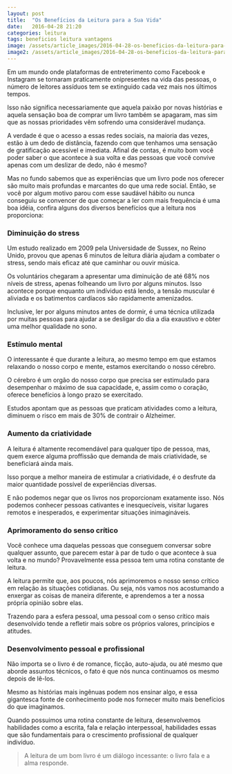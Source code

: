 ```yaml
---
layout: post
title:  "Os Benefícios da Leitura para a Sua Vida"
date:   2016-04-28 21:20
categories: leitura
tags: beneficios leitura vantagens
image: /assets/article_images/2016-04-28-os-beneficios-da-leitura-para-a-sua-vida/girls-reading.jpg
image2: /assets/article_images/2016-04-28-os-beneficios-da-leitura-para-a-sua-vida/girls-reading2.jpg
---
```


Em um mundo onde plataformas de entreterimento como Facebook e Instagram se tornaram praticamente onipresentes na vida das pessoas, 
o número de leitores assíduos tem se extinguido cada vez mais nos últimos tempos.

Isso não significa necessariamente que aquela paixão por novas histórias e aquela sensação boa de comprar um livro também
se apagaram, mas sim que as nossas prioridades vêm sofrendo uma considerável mudança.

A verdade é que o acesso a essas redes sociais, na maioria das vezes,
estão à um dedo de distância, fazendo com que tenhamos uma sensação de gratificação acessível e imediata. Afinal de contas, 
é muito bom você poder saber o que acontece à sua volta e das pessoas que você convive apenas com um deslizar de dedo, não é mesmo?

Mas no fundo sabemos que as experiências que um livro pode nos oferecer são muito mais profundas e marcantes do que uma rede social. 
Então, se você por algum motivo parou com esse saudável hábito ou nunca conseguiu se convencer de que começar a ler com mais frequência
é uma boa idéia, confira alguns dos diversos benefícios que a leitura nos proporciona:

### Diminuição do stress
Um estudo realizado em 2009 pela Universidade de Sussex, no Reino Unido, provou que apenas 6 minutos de leitura diária ajudam a combater o stress,
sendo mais eficaz até que caminhar ou ouvir música. 

Os voluntários chegaram a apresentar uma diminuição de até 68% nos níveis de stress, apenas folheando um livro por alguns minutos. 
Isso acontece porque enquanto um indíviduo está lendo, a tensão muscular é aliviada e os batimentos cardíacos são rapidamente amenizados.

Inclusive, ler por alguns minutos antes de dormir, é uma técnica utilizada por muitas pessoas para ajudar a se desligar do dia a dia exaustivo
e obter uma melhor qualidade no sono.

### Estímulo mental
O interessante é que durante a leitura, ao mesmo tempo em que estamos relaxando o nosso corpo e mente, estamos exercitando o nosso cérebro.

O cérebro é um orgão do nosso corpo que precisa ser estimulado para desempenhar o máximo de sua capacidade, e, assim como o coração, oferece benefícios à longo prazo se exercitado.

Estudos apontam que as pessoas que praticam atividades como a leitura, diminuem o risco em mais de 30% de contrair o Alzheimer.

### Aumento da criatividade
A leitura é altamente recomendável para qualquer tipo de pessoa, mas, quem exerce alguma proffissão que demanda de mais criatividade, se beneficiará ainda mais.

Isso porque a melhor maneira de estimular a criatividade, é o desfrute da maior quantidade possível de experiências diversas.

E não podemos negar que os livros nos proporcionam exatamente isso. Nós podemos conhecer pessoas cativantes e inesquecíveis, visitar lugares remotos e inesperados, e experimentar situações inimagináveis.

### Aprimoramento do senso crítico
Você conhece uma daquelas pessoas que conseguem conversar sobre qualquer assunto, que parecem estar à par de tudo o que acontece à sua volta e no mundo? Provavelmente essa pessoa tem uma rotina constante de leitura.

A leitura permite que, aos poucos, nós aprimoremos o nosso senso crítico em relação às situações cotidianas. Ou seja, nós vamos nos acostumando a enxergar as coisas de maneira diferente, e aprendemos a ter a nossa própria opinião sobre elas.

Trazendo para a esfera pessoal, uma pessoal com o senso crítico mais desenvolvido tende a refletir mais sobre os próprios valores, princípios e atitudes.

### Desenvolvimento pessoal e profissional
Não importa se o livro é de romance, ficção, auto-ajuda, ou até mesmo que aborde assuntos técnicos, o fato é que nós nunca continuamos os mesmo depois de lê-los.

Mesmo as histórias mais ingênuas podem nos ensinar algo, e essa gigantesca fonte de conhecimento pode nos fornecer muito mais benefícios do que imaginamos.

Quando possuimos uma rotina constante de leitura, desenvolvemos habilidades como a escrita, fala e relação interpessoal, habilidades essas que são fundamentais para o crescimento profissional de qualquer indivíduo.

> A leitura de um bom livro é um diálogo incessante: o livro fala e a alma responde.